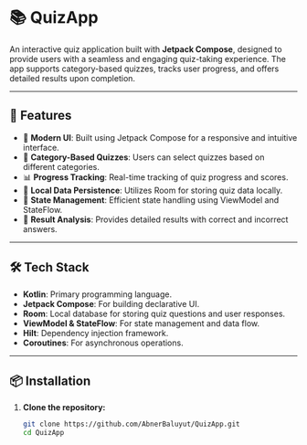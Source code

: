 # 📚 QuizApp

An interactive quiz application built with **Jetpack Compose**, designed to provide users with a seamless and engaging quiz-taking experience. The app supports category-based quizzes, tracks user progress, and offers detailed results upon completion.

---

## 🚀 Features

- 🎨 **Modern UI**: Built using Jetpack Compose for a responsive and intuitive interface.
- 🧠 **Category-Based Quizzes**: Users can select quizzes based on different categories.
- 📊 **Progress Tracking**: Real-time tracking of quiz progress and scores.
- 💾 **Local Data Persistence**: Utilizes Room for storing quiz data locally.
- 🔄 **State Management**: Efficient state handling using ViewModel and StateFlow.
- 🧪 **Result Analysis**: Provides detailed results with correct and incorrect answers.

---

## 🛠️ Tech Stack

- **Kotlin**: Primary programming language.
- **Jetpack Compose**: For building declarative UI.
- **Room**: Local database for storing quiz questions and user responses.
- **ViewModel & StateFlow**: For state management and data flow.
- **Hilt**: Dependency injection framework.
- **Coroutines**: For asynchronous operations.

---

## 📦 Installation

1. **Clone the repository:**

   ```bash
   git clone https://github.com/AbnerBaluyut/QuizApp.git
   cd QuizApp
